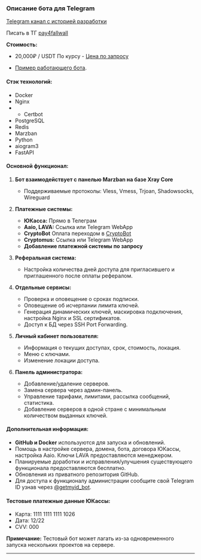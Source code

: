 ### Описание бота для Telegram
[Telegram канал с историей разработки](https://t.me/cvb_poject)

Писать в ТГ  [pay4fallwall](https://t.me/pay4fallwall)

**Стоимость:** 
- 20,000₽ / USDT По курсу - [Цена по запросу](https://t.me/pay4fallwall)

- [Пример работающего бота](https://t.me/Bl4ckm45k_cvb_bot).

#### Стэк технологий:
- Docker
- Nginx
- - Certbot
- PostgreSQL
- Redis
- Marzban
- Python
- aiogram3
- FastAPI

#### Основной функционал:

1. **Бот взаимодействует с панелью Marzban на базе Xray Core**
   - Поддерживаемые протоколы: Vless, Vmess, Trjoan, Shadowsocks, Wireguard

2. **Платежные системы:**
   - **ЮКасса:** Прямо в Телеграм
   - **Aaio, LAVA:** Ссылка или Telegram WebApp
   - **CryptoBot** Оплата переходом в [CryptoBot](https://t.me/send)
   - **Cryptomus:** Ссылка или Telegram WebApp
   - **Добавление платежной системы по запросу** 
   
3. **Реферальная система:**
   - Настройка количества дней доступа для пригласившего и приглашенного после оплаты рефералом.

4. **Отдельные сервисы:**
   - Проверка и оповещение о сроках подписки.
   - Оповещение об исчерпании лимита ключей.
   - Генерация динамических ключей, маскировка подключения, настройка Nginx и SSL сертификатов.
   - Доступ к БД через SSH Port Forwarding.

5. **Личный кабинет пользователя:**
   - Информация о текущих доступах, срок, стоимость, локация.
   - Меню с ключами.
   - Изменение локации доступа.

6. **Панель администратора:**
   - Добавление/удаление серверов.
   - Замена сервера через админ-панель.
   - Управление тарифами, лимитами, рассылка сообщений, статистика.
   - Добавление серверов в одной стране с минимальным количеством выданных ключей.



#### Дополнительная информация:

- **GitHub и Docker** используются для запуска и обновлений.
- Помощь в настройке сервера, домена, бота, договора ЮКассы, настройка Aaio. Ключи LAVA предоставляются менеджером.
- Планируемые доработки и исправления/улучшения существующего функционала предоставляются бесплатно.
- Обновления из приватного репозитория GitHub.
- Для доступа к функционалу администрации сообщите свой Telegram ID узнав через [@getmyid_bot](https://t.me/getmyid_bot).

#### Тестовые платежные данные ЮКассы:
- Карта: 1111 1111 1111 1026
- Дата: 12/22
- CVV: 000

**Примечание:** Тестовый бот может лагать из-за одновременного запуска нескольких проектов на сервере.
****
